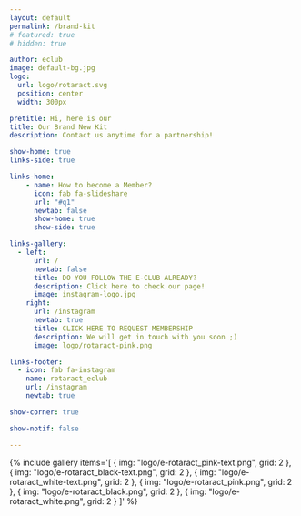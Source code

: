 ```yaml
---
layout: default
permalink: /brand-kit
# featured: true
# hidden: true

author: eclub
image: default-bg.jpg
logo:
  url: logo/rotaract.svg
  position: center
  width: 300px

pretitle: Hi, here is our
title: Our Brand New Kit
description: Contact us anytime for a partnership!

show-home: true
links-side: true

links-home:
    - name: How to become a Member?
      icon: fab fa-slideshare
      url: "#q1"
      newtab: false
      show-home: true
      show-side: true

links-gallery:
  - left:
      url: /
      newtab: false
      title: DO YOU FOLLOW THE E-CLUB ALREADY?
      description: Click here to check our page!
      image: instagram-logo.jpg
    right:
      url: /instagram
      newtab: true
      title: CLICK HERE TO REQUEST MEMBERSHIP
      description: We will get in touch with you soon ;)
      image: logo/rotaract-pink.png

links-footer:
  - icon: fab fa-instagram
    name: rotaract_eclub
    url: /instagram
    newtab: true

show-corner: true

show-notif: false

---
```


{% include gallery
  items='[
    { img: "logo/e-rotaract_pink-text.png", grid: 2 },
    { img: "logo/e-rotaract_black-text.png", grid: 2 },
    { img: "logo/e-rotaract_white-text.png", grid: 2 },
    { img: "logo/e-rotaract_pink.png", grid: 2 },
    { img: "logo/e-rotaract_black.png", grid: 2 },
    { img: "logo/e-rotaract_white.png", grid: 2 }
  ]'
%}
